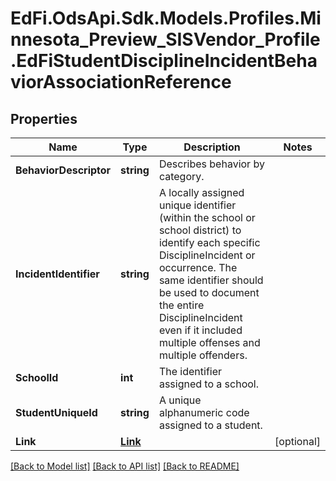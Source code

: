 # EdFi.OdsApi.Sdk.Models.Profiles.Minnesota_Preview_SISVendor_Profile.EdFiStudentDisciplineIncidentBehaviorAssociationReference

## Properties

Name | Type | Description | Notes
------------ | ------------- | ------------- | -------------
**BehaviorDescriptor** | **string** | Describes behavior by category. | 
**IncidentIdentifier** | **string** | A locally assigned unique identifier (within the school or school district) to identify each specific DisciplineIncident or occurrence. The same identifier should be used to document the entire DisciplineIncident even if it included multiple offenses and multiple offenders. | 
**SchoolId** | **int** | The identifier assigned to a school. | 
**StudentUniqueId** | **string** | A unique alphanumeric code assigned to a student. | 
**Link** | [**Link**](Link.md) |  | [optional] 

[[Back to Model list]](../README.md#documentation-for-models) [[Back to API list]](../README.md#documentation-for-api-endpoints) [[Back to README]](../README.md)

